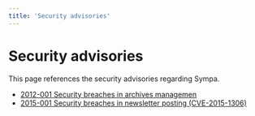 ```yaml
---
title: 'Security advisories'
---
```


Security advisories
===================

This page references the security advisories regarding Sympa.

  - [2012-001 Security breaches in archives managemen](2012-001.md)
  - [2015-001 Security breaches in newsletter posting (CVE-2015-1306)](2015-001.md)

